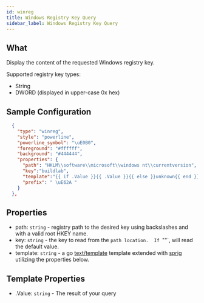 ```yaml
---
id: winreg
title: Windows Registry Key Query
sidebar_label: Windows Registry Key Query
---
```


## What

Display the content of the requested Windows registry key.

Supported registry key types:

- String
- DWORD (displayed in upper-case 0x hex)

## Sample Configuration

```json
  {
    "type": "winreg",
    "style": "powerline",
    "powerline_symbol": "\uE0B0",
    "foreground": "#ffffff",
    "background": "#444444",
    "properties": {
      "path": "HKLM\\software\\microsoft\\windows nt\\currentversion",
      "key":"buildlab",
      "template":"{{ if .Value }}{{ .Value }}{{ else }}unknown{{ end }}",
      "prefix": " \uE62A "
    }
  },
```

## Properties

- path: `string` - registry path to the desired key using backslashes and with a valid root HKEY name.
- key: `string` - the key to read from the `path location.  If `""`, will read the default value.
- template: `string` - a go [text/template][go-text-template] template extended
  with [sprig][sprig] utilizing the properties below.

## Template Properties

- .Value: `string` - The result of your query

[go-text-template]: https://golang.org/pkg/text/template/
[sprig]: https://masterminds.github.io/sprig/
